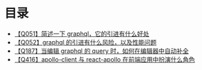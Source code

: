 # 目录
+ [【Q051】简述一下 graphql，它的引进有什么好处](52.html)
+ [【Q052】graphql 的引进有什么风险，以及性能问题](53.html)
+ [【Q187】当编辑 graphql 的 query 时，如何在编辑器中自动补全](188.html)
+ [【Q416】apollo-client 与 react-apollo 在前端应用中扮演什么角色](423.html)